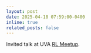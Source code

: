 ```yaml
---
layout: post
date: 2025-04-18 07:59:00-0400
inline: true
related_posts: false
---
```


Invited talk at UVA [RL Meetup](https://rl-meetup.github.io).
